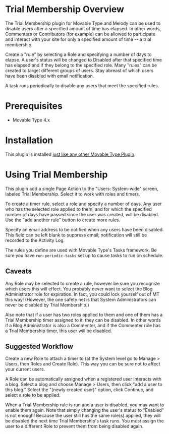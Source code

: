 # Trial Membership Overview

The Trial Membership plugin for Movable Type and Melody can be used to disable users after a specified amount of time has elapsed. In other words, Commenters or Contributors (for example) can be allowed to participate and interact with your site for only a specified amount of time -- a trial membership.

Create a "rule" by selecting a Role and specifying a number of days to elapse. A user's status will be changed to Disabled after that specified time has elapsed and if they belong to the specified role. Many "rules" can be created to target different groups of users. Stay abreast of which users have been disabled with email notification.

A task runs periodically to disable any users that meet the specified rules.


# Prerequisites

* Movable Type 4.x


# Installation

This plugin is installed [just like any other Movable Type Plugin](http://www.majordojo.com/2008/12/the-ultimate-guide-to-installing-movable-type-plugins.php).


# Using Trial Membership

This plugin add a single Page Action to the "Users: System-wide" screen, labeled Trial Membership. Select it to work with roles and timers.

To create a timer rule, select a role and specify a number of days. Any user who has the selected role applied to them, and for which the specified number of days have passed since the user was created, will be disabled. Use the "add another rule" button to create more rules.

Specify an email address to be notified when any users have been disabled. This field can be left blank to suppress email; notification will still be recorded to the Activity Log.

The rules you define are used with Movable Type's Tasks framework. Be sure you have `run-periodic-tasks` set up to cause tasks to run on schedule.

## Caveats

Any Role may be selected to create a rule, however be sure you recognize which users this will effect. You probably never want to select the Blog Administrator role for expiration. In fact, you could lock yourself out of MT this way! (However, the one safety net is that System Administrators can never be disabled by Trial Membership.)

Also note that if a user has two roles applied to them and one of them has a Trial Membership timer assigned to it, they can be disabled. In other words if a Blog Administrator is also a Commenter, and if the Commenter role has a Trial Membership timer, this user will be disabled.

## Suggested Workflow

Create a new Role to attach a timer to (at the System level go to Manage > Users, then Roles and Create Role). This way you can be sure not to affect your current users.

A Role can be automatically assigned when a registered user interacts with a blog. Select a blog and choose Manage > Users, then click "add a user to this blog." Select the "(newly created user)" option, click Continue, and select a role to be applied.

When a Trial Membership rule is run and a user is disabled, you may want to enable them again. Note that simply changing the user's status to "Enabled" is not enough! Because the user still has the same role(s) applied, they will be disabled the next time Trial Membership's task runs. You must assign the user to a different Role to prevent them from being disabled again.

